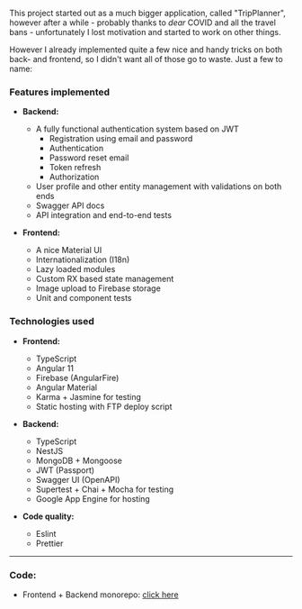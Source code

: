 This project started out as a much bigger application, called "TripPlanner", however after a while - probably thanks
to *dear* COVID and all the travel bans - unfortunately I lost motivation and started to work on other things.

However I already implemented quite a few nice and handy tricks on both back- and frontend, so I didn't want all of
those go to waste. Just a few to name:

### Features implemented

- **Backend:**
    - A fully functional authentication system based on JWT
        - Registration using email and password
        - Authentication
        - Password reset email
        - Token refresh
        - Authorization
    - User profile and other entity management with validations on both ends
    - Swagger API docs
    - API integration and end-to-end tests


- **Frontend:**
    - A nice Material UI
    - Internationalization (I18n)
    - Lazy loaded modules
    - Custom RX based state management
    - Image upload to Firebase storage
    - Unit and component tests

### Technologies used

- **Frontend:**
    - TypeScript
    - Angular 11
    - Firebase (AngularFire)
    - Angular Material
    - Karma + Jasmine for testing
    - Static hosting with FTP deploy script


- **Backend:**
    - TypeScript
    - NestJS
    - MongoDB + Mongoose
    - JWT (Passport)
    - Swagger UI (OpenAPI)
    - Supertest + Chai + Mocha for testing
    - Google App Engine for hosting


- **Code quality:**
    - Eslint
    - Prettier

---
### Code:
- Frontend + Backend monorepo: [click here](https://github.com/KinPeter/Mongo-Nest-Angular-Auth)
